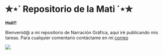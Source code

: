 # ✮⋆˙ Repositorio de la Mati ˙⋆✮
**Holi!!**

Bienvenid@ a mi repositorio de Narración Gráfica, aquí iré publicando mis tareas. Para cualquier comentario contáctame en mi 
[correo](mailto:matilde.vega@uc.cl) 

![.](cute.jpg)